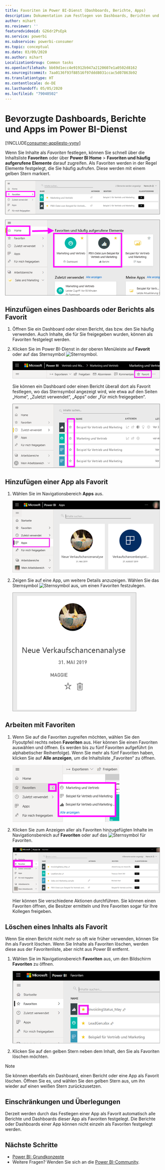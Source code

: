 ```yaml
---
title: Favoriten im Power BI-Dienst (Dashboards, Berichte, Apps)
description: Dokumentation zum Festlegen von Dashboards, Berichten und Apps als Favoriten im Power BI-Dienst
author: mihart
ms.reviewer: ''
featuredvideoid: G26dr2PsEpk
ms.service: powerbi
ms.subservice: powerbi-consumer
ms.topic: conceptual
ms.date: 03/09/2020
ms.author: mihart
LocalizationGroup: Common tasks
ms.openlocfilehash: bb69d1ecc4e91912b947a2120607e1a0502d8162
ms.sourcegitcommit: 7aa0136f93f88516f97ddd8031ccac5d07863b92
ms.translationtype: HT
ms.contentlocale: de-DE
ms.lasthandoff: 05/05/2020
ms.locfileid: "79040502"
---
```

# <a name="favorite-dashboards-reports-and-apps-in-the-power-bi-service"></a>Bevorzugte Dashboards, Berichte und Apps im Power BI-Dienst

[!INCLUDE[consumer-appliesto-yyny](../includes/consumer-appliesto-yyny.md)]

Wenn Sie Inhalte als *Favoriten* festlegen, können Sie schnell über die Inhaltsliste **Favoriten** oder über **Power BI Home** > **Favoriten und häufig aufgerufene Elemente** darauf zugreifen. Als Favoriten werden in der Regel Elemente festgelegt, die Sie häufig aufrufen. Diese werden mit einem gelben Stern markiert.

   ![Symbol „Favoriten“](./media/end-user-favorite/power-bi-favorite-nav.png)

   ![Symbol „Favoriten und häufig aufgerufene Elemente“](./media/end-user-favorite/power-bi-home.png)

## <a name="add-a-dashboard-or-report-as-a-favorite"></a>Hinzufügen eines Dashboards oder Berichts als Favorit

1. Öffnen Sie ein Dashboard oder einen Bericht, das bzw. den Sie häufig verwenden. Auch Inhalte, die für Sie freigegeben wurden, können als Favoriten festgelegt werden.

2. Klicken Sie im Power BI-Dienst in der oberen Menüleiste auf **Favorit** oder auf das Sternsymbol ![Sternsymbol](./media/end-user-favorite/power-bi-favorite-icon.png).
   
   ![Symbol „Favorit“](./media/end-user-favorite/power-bi-favorite.png)
   
   Sie können ein Dashboard oder einen Bericht überall dort als Favorit festlegen, wo das Sternsymbol angezeigt wird, wie etwa auf den Seiten „Home“, „Zuletzt verwendet“, „Apps“ oder „Für mich freigegeben“. 
   
   ![Registerkarte „Dashboard“ mit gelbem Stern](./media/end-user-favorite/power-bi-recent.png)

## <a name="add-an-app-as-a-favorite"></a>Hinzufügen einer App als Favorit

1. Wählen Sie im Navigationsbereich **Apps** aus.

   ![Dashboard](./media/end-user-favorite/power-bi-app.png)

2. Zeigen Sie auf eine App, um weitere Details anzuzeigen. Wählen Sie das Sternsymbol  ![Sternsymbol](./media/end-user-favorite/power-bi-favorite-icon.png) aus, um einen Favoriten festzulegen.
   
   ![Auf App zeigen](./media/end-user-favorite/power-bi-hover-app.png)

## <a name="work-with-favorites"></a>Arbeiten mit Favoriten
1. Wenn Sie auf die Favoriten zugreifen möchten, wählen Sie den Flyoutpfeil rechts neben **Favoriten** aus. Hier können Sie einen Favoriten auswählen und öffnen. Es werden bis zu fünf Favoriten aufgeführt (in alphabetischer Reihenfolge). Wenn Sie mehr als fünf Favoriten haben, klicken Sie auf **Alle anzeigen**, um die Inhaltsliste „Favoriten“ zu öffnen. 
   
   ![Flyout „Favoriten“](./media/end-user-favorite/power-bi-favorite-flyout.png)
2. Klicken Sie zum Anzeigen aller als Favoriten hinzugefügten Inhalte im Navigationsbereich auf **Favoriten** oder auf das ![Sternsymbol](./media/end-user-favorite/power-bi-favorites-icon.png) für Favoriten. 
   
    ![Fenster „Favoriten“](./media/end-user-favorite/power-bi-fav-screen.png)
   
   Hier können Sie verschiedene Aktionen durchführen. Sie können einen Favoriten öffnen, die Besitzer ermitteln und Ihre Favoriten sogar für Ihre Kollegen freigeben.

## <a name="unfavorite-content"></a>Löschen eines Inhalts als Favorit
Wenn Sie einen Bericht nicht mehr so oft wie früher verwenden, können Sie ihn als Favorit löschen. Wenn Sie Inhalte als Favoriten löschen, werden diese aus der Favoritenliste, aber nicht aus Power BI entfernt.

1. Wählen Sie im Navigationsbereich **Favoriten** aus, um den Bildschirm **Favoriten** zu öffnen.
   
   ![Bildschirm „Favoriten“](./media/end-user-favorite/power-bi-un-favorite.png)
2. Klicken Sie auf den gelben Stern neben dem Inhalt, den Sie als Favoriten löschen möchten.

> [!NOTE]
> Sie können ebenfalls ein Dashboard, einen Bericht oder eine App als Favorit löschen. Öffnen Sie es, und wählen Sie den gelben Stern aus, um ihn wieder auf einen weißen Stern zurückzusetzen. 
> 
> 
## <a name="limitations-and-considerations"></a>Einschränkungen und Überlegungen
Derzeit werden durch das Festlegen einer App als Favorit automatisch alle Berichte und Dashboards dieser App als Favoriten festgelegt. Die Berichte oder Dashboards einer App können nicht einzeln als Favoriten festgelegt werden. 

## <a name="next-steps"></a>Nächste Schritte
- [Power BI: Grundkonzepte](end-user-basic-concepts.md)
- Weitere Fragen? Wenden Sie sich an die [Power BI-Community](https://community.powerbi.com/).

